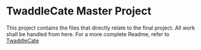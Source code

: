 # TwaddleCate Master Project
This project contains the files that directly relate to the final project. All work shall be handled from here. For a more complete Readme, refer to [TwaddleCate](https://github.com/atmarnat/TwaddleCate)
